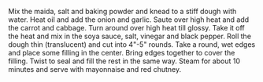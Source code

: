 Mix the maida, salt and baking powder and knead to a stiff dough with water.
Heat oil and add the onion and garlic.
Saute over high heat and add the carrot and cabbage. Turn around over high heat till glossy.
Take it off the heat and mix in the soya sauce, salt, vinegar and black pepper.
Roll the dough thin (translucent) and cut into 4"-5" rounds.
Take a round, wet edges and place some filling in the center.
Bring edges together to cover the filling. Twist to seal and fill the rest in the same way.
Steam for about 10 minutes and serve with mayonnaise  and red chutney.